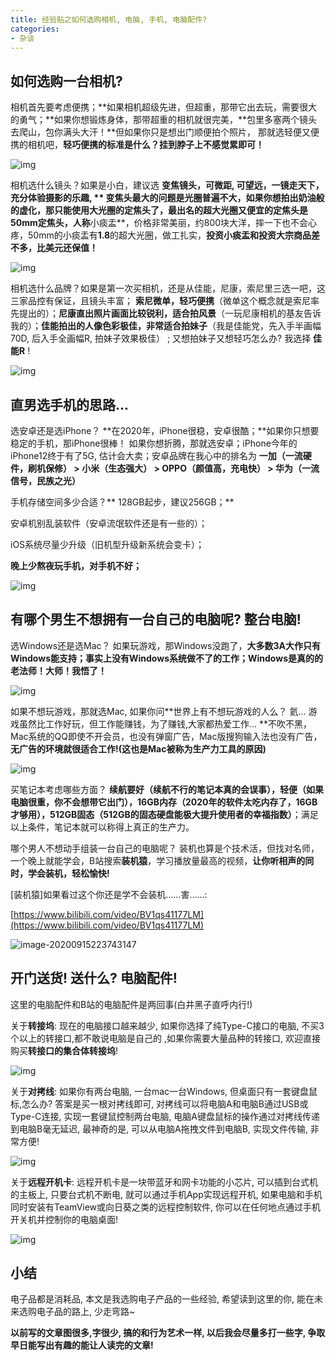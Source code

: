 ```yaml
---
title: 经验贴之如何选购相机, 电脑, 手机, 电脑配件?
categories:
- 杂谈
---
```


## 如何选购一台相机?



相机首先要考虑便携；**如果相机超级先进，但超重，那带它出去玩，需要很大的勇气；**如果你想锻炼身体，那带超重的相机就很完美，**包里多塞两个镜头去爬山，包你满头大汗！**但如果你只是想出门顺便拍个照片， 那就选轻便又便携的相机吧，**轻巧便携的标准是什么？挂到脖子上不感觉累即可！**

![img](https://v2fy.com/asset/0i/jikemiji/jikemiji-md/kr-000123.assets/5aefc7b75c916.jpg)


相机选什么镜头？如果是小白，建议选 **变焦镜头，可微距, 可望远，一镜走天下，充分体验摄影的乐趣, ** 变焦头最大的问题是光圈普遍不大，**如果你想拍出奶油般的虚化，那只能使用大光圈的定焦头了**，最出名的超大光圈又便宜的定焦头是50mm定焦头，人称**小痰盂**，价格非常美丽，约800块大洋，摔一下也不会心疼，50mm的小痰盂有**1.8**的超大光圈，做工扎实，**投资小痰盂和投资大宗商品差不多，比美元还保值！**

![img](https://v2fy.com/asset/0i/jikemiji/jikemiji-md/kr-000123.assets/1594271189.jpg)

相机选什么品牌？如果是第一次买相机，还是从佳能，尼康，索尼里三选一吧，这三家品控有保证，且镜头丰富； **索尼微单，轻巧便携**（微单这个概念就是索尼率先提出的）；**尼康直出照片画面比较锐利，适合拍风景**（一玩尼康相机的基友告诉我的）；**佳能拍出的人像色彩极佳，非常适合拍妹子**（我是佳能党，先入手半画幅70D, 后入手全画幅R, 拍妹子效果极佳） ; 又想拍妹子又想轻巧怎么办? 我选择 **佳能R** !

![img](https://v2fy.com/asset/0i/jikemiji/jikemiji-md/kr-000123.assets/1579767648.jpg)



## 直男选手机的思路...


选安卓还是选iPhone？ **在2020年，iPhone很稳，安卓很酷；**如果你只想要稳定的手机，那iPhone很棒！ 如果你想折腾，那就选安卓；iPhone今年的iPhone12终于有了5G, 估计会大卖；安卓品牌在我心中的排名为 **一加（一流硬件，刷机保修） > 小米（生态强大） > OPPO（颜值高，充电快） > 华为（一流信号，民族之光）**


手机存储空间多少合适？** 128GB起步，建议256GB；**

安卓机别乱装软件（安卓流氓软件还是有一些的）；

iOS系统尽量少升级（旧机型升级新系统会变卡）；

**晚上少熬夜玩手机，对手机不好；**



![img](https://v2fy.com/asset/0i/jikemiji/jikemiji-md/kr-000123.assets/8Pro-CN3color_large_1xpng_.jpg)



## 有哪个男生不想拥有一台自己的电脑呢? 整台电脑! 

选Windows还是选Mac？ 如果玩游戏，那Windows没跑了，**大多数3A大作只有Windows能支持；事实上没有Windows系统做不了的工作；Windows是真的的老法师！大师！我悟了！**

![img](https://v2fy.com/asset/0i/jikemiji/jikemiji-md/kr-000123.assets/RWtIwv.jpeg)

如果不想玩游戏，那就选Mac, 如果你问**世界上有不想玩游戏的人么？ 氦... 游戏虽然比工作好玩，但工作能赚钱，为了赚钱,大家都热爱工作... **不吹不黑，Mac系统的QQ即使不开会员，也没有弹窗广告，Mac版搜狗输入法也没有广告，**无广告的环境就很适合工作!(这也是Mac被称为生产力工具的原因)**



![img](https://v2fy.com/asset/0i/jikemiji/jikemiji-md/kr-000123.assets/big_sur__eyou7em3mkom_large_2x.jpg)



买笔记本考虑哪些方面？ **续航要好（续航不行的笔记本真的会误事），轻便（如果电脑很重，你不会想带它出门），16GB内存（2020年的软件太吃内存了，16GB才够用），512GB固态（512GB的固态硬盘能极大提升使用者的幸福指数）**；满足以上条件，笔记本就可以称得上真正的生产力。




哪个男人不想动手组装一台自己的电脑呢？ 装机也算是个技术活，但找对名师，一个晚上就能学会，B站搜索**装机猿**，学习播放量最高的视频，**让你听相声的同时，学会装机，轻松愉快!**

[装机猿]如果看过这个你还是学不会装机……害......:

[https://www.bilibili.com/video/BV1qs41177LM](https://www.bilibili.com/video/BV1qs41177LM)

![image-20200915223743147](https://v2fy.com/asset/0i/jikemiji/jikemiji-md/kr-000123.assets/image-20200915223743147.png)

## 开门送货! 送什么? 电脑配件!



这里的电脑配件和B站的电脑配件是两回事(白井黑子直呼内行!)



关于**转接坞**: 现在的电脑接口越来越少, 如果你选择了纯Type-C接口的电脑, 不买3个以上的转接口,都不敢说电脑是自己的 ,如果你需要大量品种的转接口, 欢迎直接购买**转接口的集合体转接坞**!

![img](https://v2fy.com/asset/0i/jikemiji/jikemiji-md/kr-000123.assets/O1CN01U19pO92JHQ3AWUBqE_!!897609396.jpg)

关于**对拷线**: 如果你有两台电脑, 一台mac一台Windows, 但桌面只有一套键盘鼠标,怎么办? 答案是买一根对拷线即可, 对拷线可以将电脑A和电脑B通过USB或Type-C连接, 实现一套键鼠控制两台电脑, 电脑A键盘鼠标的操作通过对拷线传递到电脑B毫无延迟, 最神奇的是, 可以从电脑A拖拽文件到电脑B, 实现文件传输, 非常方便!

![img](https://v2fy.com/asset/0i/jikemiji/jikemiji-md/kr-000123.assets/O1CN01sPzn951i3YGfARUUL_!!713464357-0-lubanu-s.jpg)

关于**远程开机卡**: 远程开机卡是一块带蓝牙和网卡功能的小芯片, 可以插到台式机的主板上, 只要台式机不断电, 就可以通过手机App实现远程开机, 如果电脑和手机同时安装有TeamView或向日葵之类的远程控制软件, 你可以在任何地点通过手机开关机并控制你的电脑桌面!



![img](https://v2fy.com/asset/0i/jikemiji/jikemiji-md/kr-000123.assets/O1CN01YmR9ff28uNwZdoiIz_!!2-item_pic.png)



## 小结



电子品都是消耗品, 本文是我选购电子产品的一些经验,  希望读到这里的你, 能在未来选购电子品的路上, 少走弯路~



**以前写的文章图很多,字很少, 搞的和行为艺术一样, 以后我会尽量多打一些字, 争取早日能写出有趣的能让人读完的文章!**






